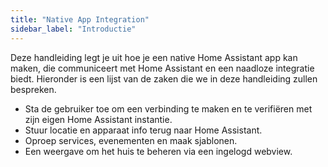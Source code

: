 ```yaml
---
title: "Native App Integration"
sidebar_label: "Introductie"
---
```


Deze handleiding legt je uit hoe je een native Home Assistant app kan maken, die communiceert met Home Assistant en een naadloze integratie biedt. Hieronder is een lijst van de zaken die we in deze handleiding zullen bespreken.

- Sta de gebruiker toe om een verbinding te maken en te verifiëren met zijn eigen Home Assistant instantie.
- Stuur locatie en apparaat info terug naar Home Assistant.
- Oproep services, evenementen en maak sjablonen.
- Een weergave om het huis te beheren via een ingelogd webview.